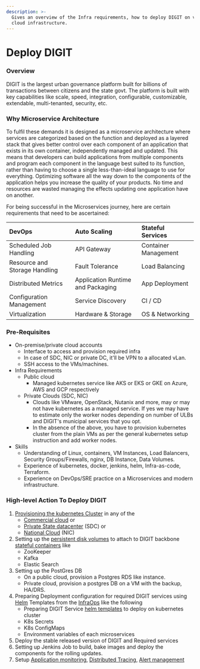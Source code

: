 ```yaml
---
description: >-
  Gives an overview of the Infra requirements, how to deploy DIGIT on various
  cloud infrastructure.
---
```


# Deploy DIGIT

### Overview <a id="requirements"></a>

DIGIT is the largest urban governance platform built for billions of transactions between citizens and the state govt. The platform is built with key capabilities like scale, speed, integration, configurable, customizable, extendable, multi-tenanted, security, etc. 

### Why Microservice Architecture

To fulfil these demands it is designed as a microservice architecture where services are categorized based on the function and deployed as a layered stack that gives better control over each component of an application that exists in its own container, independently managed and updated. This means that developers can build applications from multiple components and program each component in the language best suited to its function, rather than having to choose a single less-than-ideal language to use for everything. Optimizing software all the way down to the components of the application helps you increase the quality of your products. No time and resources are wasted managing the effects updating one application have on another. 

For being successful in the Microservices journey, here are certain requirements that need to be ascertained:

| DevOps | Auto Scaling | Stateful Services |
| :--- | :--- | :--- |
| Scheduled Job Handling | API Gateway | Container Management |
| Resource and Storage Handling | Fault Tolerance | Load Balancing |
| Distributed Metrics | Application Runtime and Packaging | App Deployment |
| Configuration Management | Service Discovery | CI / CD |
| Virtualization | Hardware & Storage | OS & Networking |

### Pre-Requisites

* On-premise/private cloud accounts
  * Interface to access and provision required infra
  * In case of SDC, NIC or private DC, it'll be VPN to a allocated vLan.
  * SSH access to the VMs/machines.
* Infra Requirements
  * Public cloud 
    * Managed kubernetes service like AKS or EKS or GKE on Azure, AWS and GCP respectively
  * Private Clouds \(SDC, NIC\)
    * Clouds like VMware, OpenStack, Nutanix and more, may or may not have kubernetes as a managed service. If yes we may have to estimate only the worker nodes depending on number of ULBs and DIGIT's municipal services that you opt.
    * In the absence of the above, you have to provision  kubernetes cluster from the plain VMs as per the general kubernetes setup instruction and add worker nodes. 
* Skills
  * Understanding of  Linux,  containers, VM Instances,  Load Balancers, Security Groups/Firewalls, nginx, DB Instance, Data Volumes.
  * Experience of kubernetes, docker, jenkins, helm, Infra-as-code, Terraform.
  * Experience on DevOps/SRE practice on a Microservices and modern infrastructure.

### High-level Action To Deploy DIGIT

1. [Provisioning the kubernetes Cluster](https://medium.com/better-programming/build-your-own-multi-node-kubernetes-cluster-with-monitoring-346a7e2ef6e2) in any of the 
   * [Commercial cloud](https://learn.hashicorp.com/terraform?track=kubernetes#kubernetes) or 
   * [Private State datacenter](https://medium.com/faun/10-useful-kubernetes-tools-ddffa62089cc) \(SDC\) or 
   * [National Cloud](https://cloud.gov.in/services.php) \(NIC\)
2. Setting up the [persistent disk volumes](https://medium.com/asl19-developers/create-readwritemany-persistentvolumeclaims-on-your-kubernetes-cluster-3a8db51f98e3) to attach to DIGIT backbone [stateful containers](https://medium.com/swlh/stupid-simple-kubernetes-persistent-volumes-explained-by-examples-29f8fec08c4) like
   * ZooKeeper
   * Kafka
   * Elastic Search 
3. Setting up the PostGres DB
   * On a public cloud, provision a Postgres RDS like instance. 
   * Private cloud, provision a postgres DB on a VM with the backup, HA/DRS.
4. Preparing Deployment configuration for required DIGIT services using [Helm](https://medium.com/better-programming/docker-kubernetes-and-helm-4b5a5a87bc8f) Templates from the [InfraOps](https://github.com/egovernments/Train-InfraOps) like the following
   * Preparing DIGIT Service [helm templates](https://medium.com/ingeniouslysimple/deploying-kubernetes-applications-with-helm-81c9c931f9d3) to deploy on kubernetes cluster
   * K8s Secrets
   * K8s ConfigMaps
   * Environment variables of each microservices
5. Deploy the stable released version of DIGIT and Required services
6. Setting up Jenkins Job to build, bake images and deploy the components for the rolling updates.
7. Setup [Application monitoring](https://medium.com/@Alibaba_Cloud/system-monitoring-using-prometheus-and-grafana-8007d3aaf400), [Distributed Tracing](https://medium.com/velotio-perspectives/a-comprehensive-tutorial-to-implementing-opentracing-with-jaeger-a01752e1a8ce), [Alert management](https://medium.com/@abhishekbhardwaj510/alertmanager-integration-in-prometheus-197e03bfabdf) 


